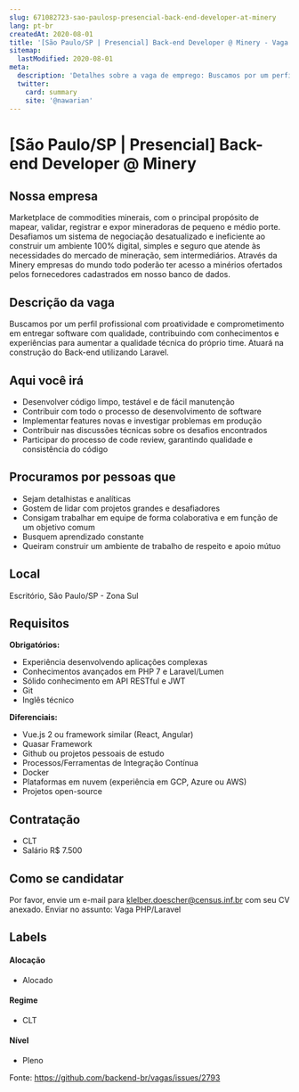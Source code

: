 ```yaml
---
slug: 671082723-sao-paulosp-presencial-back-end-developer-at-minery
lang: pt-br
createdAt: 2020-08-01
title: '[São Paulo/SP | Presencial] Back-end Developer @ Minery - Vaga de Emprego'
sitemap:
  lastModified: 2020-08-01
meta:
  description: 'Detalhes sobre a vaga de emprego: Buscamos por um perfil profissional com proatividade e comprometimento em entregar software com qualidade, contribuindo com conhecimentos e experiências para aumentar a qualidade técnica do próprio time. Atuará na construção do Back-end utilizando Laravel.'
  twitter:
    card: summary
    site: '@nawarian'
---
```


# [São Paulo/SP | Presencial] Back-end Developer @ Minery

<!--
==================================================
Caso a vaga for remoto durante a pandemia informar no texto "Remoto durante o covid"
==================================================
-->
<!-- 
==================================================
POR FAVOR, SÓ POSTE SE A VAGA FOR PARA BACK-END!

Não faça distinção de gênero no título da vaga.

Use: "Back-End Developer" ao invés de 
"Desenvolvedor Back-End" \o/

Exemplo: `[São Paulo] Back-End Developer @ NOME DA EMPRESA`
==================================================
-->
<!--
==================================================
Caso a vaga for remoto durante a pandemia deixar a linha abaixo
==================================================
-->
## Nossa empresa

Marketplace de commodities minerais, com o principal propósito de mapear, validar, registrar e expor mineradoras de pequeno e médio porte.
Desafiamos um sistema de negociação desatualizado e ineficiente ao construir um ambiente 100% digital, simples e seguro que atende às necessidades do mercado de mineração, sem intermediários. Através da Minery empresas do mundo todo poderão ter acesso a minérios ofertados pelos fornecedores cadastrados em nosso banco de dados.

## Descrição da vaga

Buscamos por um perfil profissional com proatividade e comprometimento em entregar software com qualidade, contribuindo com conhecimentos e experiências para aumentar a qualidade técnica do próprio time. Atuará na construção do Back-end utilizando Laravel.

## Aqui você irá

- Desenvolver código limpo, testável e de fácil manutenção
- Contribuir com todo o processo de desenvolvimento de software
- Implementar features novas e investigar problemas em produção
- Contribuir nas discussões técnicas sobre os desafios encontrados
- Participar do processo de code review, garantindo qualidade e consistência do código

## Procuramos por pessoas que

- Sejam detalhistas e analíticas
- Gostem de lidar com projetos grandes e desafiadores
- Consigam trabalhar em equipe de forma colaborativa e em função de um objetivo comum
- Busquem aprendizado constante
- Queiram construir um ambiente de trabalho de respeito e apoio mútuo

## Local

Escritório, São Paulo/SP - Zona Sul

## Requisitos

**Obrigatórios:**
- Experiência desenvolvendo aplicações complexas
- Conhecimentos avançados em PHP 7 e Laravel/Lumen
- Sólido conhecimento em API RESTful e JWT
- Git
- Inglês técnico

**Diferenciais:**

- Vue.js 2 ou framework similar (React, Angular)
- Quasar Framework
- Github ou projetos pessoais de estudo
- Processos/Ferramentas de Integração Contínua
- Docker
- Plataformas em nuvem (experiência em GCP, Azure ou AWS)
- Projetos open-source

## Contratação

- CLT
- Salário R$ 7.500

## Como se candidatar

Por favor, envie um e-mail para klelber.doescher@census.inf.br com seu CV anexado. Enviar no assunto: Vaga PHP/Laravel


## Labels
<!-- retire os labels que não fazem sentido à vaga -->

#### Alocação
- Alocado

#### Regime
- CLT

#### Nível
- Pleno




Fonte: https://github.com/backend-br/vagas/issues/2793